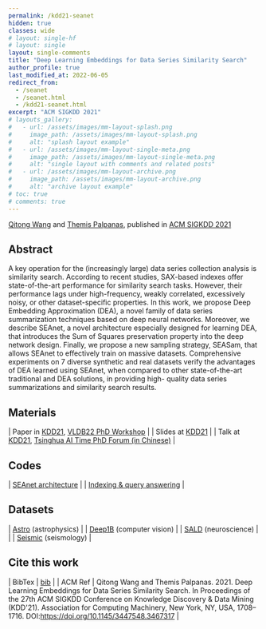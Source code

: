 ```yaml
---
permalink: /kdd21-seanet
hidden: true
classes: wide
# layout: single-hf
# layout: single
layout: single-comments
title: "Deep Learning Embeddings for Data Series Similarity Search"
author_profile: true
last_modified_at: 2022-06-05
redirect_from: 
  - /seanet
  - /seanet.html
  - /kdd21-seanet.html
excerpt: "ACM SIGKDD 2021"
# layouts_gallery:
#   - url: /assets/images/mm-layout-splash.png
#     image_path: /assets/images/mm-layout-splash.png
#     alt: "splash layout example"
#   - url: /assets/images/mm-layout-single-meta.png
#     image_path: /assets/images/mm-layout-single-meta.png
#     alt: "single layout with comments and related posts"
#   - url: /assets/images/mm-layout-archive.png
#     image_path: /assets/images/mm-layout-archive.png
#     alt: "archive layout example"
# toc: true
# comments: true
---
```


[Qitong Wang](https://qtwang.github.io/) and [Themis Palpanas](http://helios.mi.parisdescartes.fr/~themisp/home.html), published in [ACM SIGKDD 2021](https://www.kdd.org/kdd2021/)

## Abstract

A key operation for the (increasingly large) data series collection analysis is similarity search. According to recent studies, SAX-based indexes offer state-of-the-art performance for similarity search tasks. However, their performance lags under high-frequency, weakly correlated, excessively noisy, or other dataset-specific properties. In this work, we propose Deep Embedding Approximation (DEA), a novel family of data series summarization techniques based on deep neural networks. Moreover, we describe SEAnet, a novel architecture especially designed for learning DEA, that introduces the Sum of Squares preservation property into the deep network design. Finally, we propose a new sampling strategy, SEASam, that allows SEAnet to effectively train on massive datasets. Comprehensive experiments on 7 diverse synthetic and real datasets verify the advantages of DEA learned using SEAnet, when compared to other state-of-the-art traditional and DEA solutions, in providing high- quality data series summarizations and similarity search results.

## Materials

| Paper in [KDD21](/assets/pdf/kdd21-seanet.pdf), [VLDB22 PhD Workshop](/assets/pdf/vldb22phdws-seanet.pdf) |
| Slides at [KDD21](/assets/pdf/kdd21-seanet-slides.pdf) |
| Talk at [KDD21](/assets/video/kdd21-seanet.mp4), [Tsinghua AI Time PhD Forum (in Chinese)](https://www.bilibili.com/video/BV1ub4y1Y7NW?t=1676.4) |

## Codes

| [SEAnet architecture](https://github.com/qtwang/SEAnet) |
| [Indexing & query answering](https://github.com/qtwang/isax-modularized) |

## Datasets

| [Astro](https://swift.gsfc.nasa.gov/results/bs58mon/) (astrophysics) |
| [Deep1B](http://sites.skoltech.ru/compvision/noimi) (computer vision) |
| [SALD](http://fcon_1000.projects.nitrc.org/indi/retro/sald.html) (neuroscience) |  |
| [Seismic](http://ds.iris.edu/data/access/) (seismology) |

## Cite this work

| BibTex | [bib](/assets/bib/kdd21-seanet-acm.bib) |
| ACM Ref | Qitong Wang and Themis Palpanas. 2021. Deep Learning Embeddings for Data Series Similarity Search. In Proceedings of the 27th ACM SIGKDD Conference on Knowledge Discovery & Data Mining (KDD'21). Association for Computing Machinery, New York, NY, USA, 1708–1716. DOI:https://doi.org/10.1145/3447548.3467317 |
